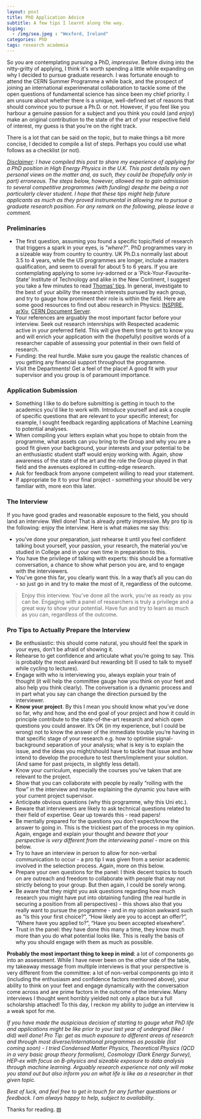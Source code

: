 ```yaml
---
layout: post
title: PhD Application Advice
subtitle: A few tips I learnt along the way.
bigimg: 
  - /img/sea.jpeg : "Wexford, Ireland"
categories: PhD
tags: research academia 
---
```




So you are contemplating pursuing a PhD, *impressive*. Before diving into the nitty-gritty of applying, I think it's worth spending a little while expanding on why I decided to pursue graduate research. I was fortunate enough to attend the CERN Summer Programme a while back, and the prospect of joining an international experimenatal collaboration to tackle some of the open questions of fundamental science has since been my chief priority. I am unsure about whether there is a unique, well-defined set of reasons that should convince you to pursue a Ph.D. or not. However, if you feel like you harbour a genuine passion for a subject and you think you could (and _enjoy_) make an original contribution to the state of the art of your respective field of interest, my guess is that you're on the right track. 

There is a lot that can be said on the topic, but to make things a bit more concise, I decided to compile a list of steps. Perhaps you could use what follows as a checklist (or not).


<!--The following three points will be expanded upon in a further edit.

-  Why a PhD  (why pursue research - attitude, CERN Summer Programme, passion - and link to Blog post about what I expect of my Ph.D. right now, without knowing much but sure that this view will change)
- Why the UK and not US.
- How to identify the University and the programme.-->

*<u>Disclaimer</u>: I have compiled this post to share my experience of applying for a PhD position in High Energy Physics in the U.K. This post details my own personal views on the matter and, as such, they could be (hopefully only in part) erroneous. The steps below, however, allowed me to gain admission to several competitive programmes (with funding) despite me being a not particularly clever student. I hope that these tips might help future applicants as much as they proved instrumental in allowing me to pursue a graduate research position. For any remark on the following, please leave a comment.*


### Preliminaries

- The first question, assuming you found a specific topic/field of research that triggers a spark in your eyes, is _"where?"_. PhD programmes vary in a sizeable way from country to country. UK Ph.D.s normally last about 3.5 to 4 years, while the US programmes are longer, include a masters qualification, and seem to overall for about 5 to 6 years. If you are contemplating applying to some ivy-adorned or a 'Pick-Your-Favourite-State' Institute of Technology and alike in the New Continent, I suggest you take a few minutes to read [Thomas' tips](http://www.maths.tcd.ie/~wysejact/America.html). In general, investigate to the best of your ability the research interests pursued by each group, and try to gauge how prominent their role is within the field. Here are some good resources to find out abou research in Physics: [INSPIRE](https://inspirehep.net), [arXiv](https://arxiv.org), [CERN Document Server](https://cds.cern.ch). 
- Your references are arguably the most important factor before your interview. Seek out research intenrships with Respected academic active in your preferred field. This will give them time to get to know you and will enrich your application with the (hopefully) positive words of a researcher capable of assessing your potential in their own field of research.
- Funding: the real hurdle. Make sure you gauge the realistic chances of you getting any financial support throughout the programme. 
- Visit the Departments! Get a feel of the place! A good fit with your supervisor and you group is of paramount importance.


### Application Submission


- Something I like to do before submitting is getting in touch to the academics you'd like to work with. Introduce yourself and ask a couple of specific questions that are relevant to your specific interest; for example, I sought feedback regarding applications of Machine Learning to potential analyses.
- When compiling your letters explain what you hope to obtain from the programme, what assets can you bring to the Group and why you are a good fit given your background, your interests and your potential to be an enthusiastic student staff would enjoy working with. Again, show awareness of the state of the art and the role the Group played in that field and the avenues explored in cutting-edge research.
- Ask for feedback from anyone competent willing to read your statement.
- If appropriate tie it to your final project - something your should be very familiar with, more eon this later.


### The Interview


If you have good grades and reasonable exposure to the field, you should land an interview. Well done! That is already pretty impressive. My pro tip is the following: enjoy the interview. Here is what makes me say this:

- you’ve done your preparation, just rehearse it until you feel confident talking bout yourself, your passion, your research, the material you’ve studied in College and in your own time in preparation to this.
- You have the privilege of talking with experts: this should be a formative conversation, a chance to show what person you are, and to engage with the interviewers.
- You’ve gone this far, you clearly want this. In a way that’s all you can do - so just go in and try to make the most of it, regardless of the outcome.

> Enjoy this interview. You've done all the work, you're as ready as you can be. Engaging with a panel of researchers is truly a privilege and a great way to show your potential. Have fun and try to learn as much as you can, regardless of the outcome.


### Pro Tips to Actually Prepare the Interview


- Be enthusiastic: this should come natural, you should feel the spark in your eyes, don’t be afraid of showing it.
- Rehearse to get confidence and articulate what you’re going to say. This is probably the most awkward but rewarding bit (I used to talk to myself while cycling to lectures).
- Engage with who is interviewing you, always explain your train of thought (it will help the committee gauge how you think on your feet and also help you think clearly). The conversation is a dynamic process and in part what you say can change the direction pursued by the interviewer.
- **Know your project**. By this I mean you should know what you’ve done so far, why and how, and the end goal of your project and how it could in principle contribute to the state-of-the-art research and which open questions you could answer. It’s OK (in my experience, but I could be wrong) not to know the answer of the immediate trouble you’re having in that specific stage of your research e.g. how to optimise signal-background separation of your analysis; what is key is to explain the issue, and the ideas you might/should have to tackle that issue and how intend to develop the procedure to test them/implement your solution. (And same for past projects, in slightly less detail).
- Know your curriculum, especially the courses you've taken that are relevant to the project.
- Show that you can collaborate with people by really “rolling with the flow” in the interview and maybe explaining the dynamic you have with your current project supervisor.
- Anticipate obvious questions (why this programme, why this Uni etc.).
- Beware that interviewers are likely to ask technical questions related to their field of expertise. Gear up towards this - read papers!
- Be mentally prepared for the questions you don’t expect/know the answer to going in. This is the trickiest part of the process in my opinion. Again, engage and explain your thought and *beware that your perspective is very different from the interviewing panel* - more on this below.
- Try to have an interview in person to allow for non-verbal communication to occur - a pro tip I was given from a senior academic involved in the selection process. Again, more on this below.
- Prepare your own questions for the panel: I think decent topics to touch on are outreach and freedom to collaborate with people that may not strictly belong to your group. But then again, I could be sorely wrong. 
- Be aware that they might you ask questions regarding how much research you might have put into obtaining funding (the real hurdle in securing a position from all perspectives) - this shows also that you really want to pursue the programme - and in my opinion awkward such as “Is this your first choice?”, “How likely are you to accept an offer?”, “Where have you applied to?”, “Have you been accepted elsewhere”.
- Trust in the panel: they have done this many a time, they know much more than you do what potential looks like. This is really the basis of why you should engage with them as much as possible.


**Probably the most important thing to keep in mind**: a lot of components go into an assessment. While I have never been on the other side of the table, my takeaway message from multiple interviews is that your perspective is very different from the committee: a lot of non-verbal components go into it (including the enthusiasm and confidence factors mentioned above), your ability to think on your feet and engage dynamically with the conversation come across and are prime factors in the outcome of the interview. Many interviews I thought went horribly yielded not only a place but a full scholarship attached! To this day, I reckon my ability to judge an interview is a weak spot for me.



*If you have made the auspicious decision of starting to gauge what PhD life and applications might be like prior to your last year of undergrad (like I did) well done! Pro Tip: get as much exposure to different areas of research and through most diverse/international programmes as possible (list coming soon) - I tried Condensed Matter Physics, Theoretical Physics (QCD in a very basic group theory formalism), Cosmology (Dark Energy Survey), HEP-ex with focus on B-physics and sizeable exposure to data analysis through machine learning. Arguably research experience not only will make you stand out but also inform you on what life is like as a researcher in that given topic.*


*Best of luck, and feel free to get in touch for any further questions or feedback. I am always happy to help, subject to availability*. 

Thanks for reading. &#9640;
